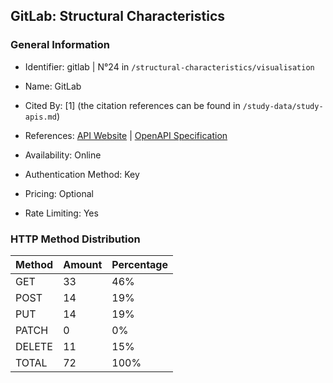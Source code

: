 ## GitLab: Structural Characteristics

### General Information

- Identifier: gitlab | N°24 in `/structural-characteristics/visualisation`

- Name: GitLab

- Cited By: [1] (the citation references can be found in `/study-data/study-apis.md`)

- References: [API Website](https://docs.gitlab.com/ee/api/rest) | [OpenAPI Specification](https://gitlab.com/gitlab-org/gitlab/-/blob/master/doc/api/openapi/openapi.yaml)

- Availability: Online

- Authentication Method: Key

- Pricing: Optional

- Rate Limiting: Yes

### HTTP Method Distribution

| Method | Amount | Percentage |
|--------|--------|------------|
| GET | 33 | 46% |
| POST | 14 | 19% |
| PUT | 14 | 19% |
| PATCH | 0 | 0% |
| DELETE | 11 | 15% |
| TOTAL | 72 | 100% |
